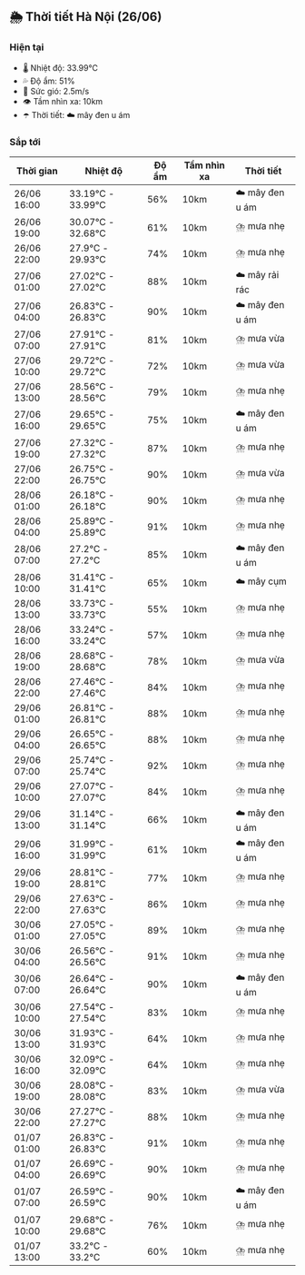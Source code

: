 ## 🌦️ Thời tiết Hà Nội (26/06)

### Hiện tại

- 🌡️ Nhiệt độ: 33.99℃
- 💦 Độ ẩm: 51%
- 💨 Sức gió: 2.5m/s
- 👁️ Tầm nhìn xa: 10km
- ☂️ Thời tiết: ☁️ mây đen u ám

### Sắp tới

| Thời gian | Nhiệt độ | Độ ẩm | Tầm nhìn xa | Thời tiết |
| --- | --- | --- | --- | --- |
| 26/06 16:00 | 33.19℃ - 33.99℃ | 56% | 10km | ☁️ mây đen u ám |
| 26/06 19:00 | 30.07℃ - 32.68℃ | 61% | 10km | ⛈️ mưa nhẹ |
| 26/06 22:00 | 27.9℃ - 29.93℃ | 74% | 10km | ⛈️ mưa nhẹ |
| 27/06 01:00 | 27.02℃ - 27.02℃ | 88% | 10km | ☁️ mây rải rác |
| 27/06 04:00 | 26.83℃ - 26.83℃ | 90% | 10km | ☁️ mây đen u ám |
| 27/06 07:00 | 27.91℃ - 27.91℃ | 81% | 10km | ⛈️ mưa vừa |
| 27/06 10:00 | 29.72℃ - 29.72℃ | 72% | 10km | ⛈️ mưa vừa |
| 27/06 13:00 | 28.56℃ - 28.56℃ | 79% | 10km | ⛈️ mưa nhẹ |
| 27/06 16:00 | 29.65℃ - 29.65℃ | 75% | 10km | ☁️ mây đen u ám |
| 27/06 19:00 | 27.32℃ - 27.32℃ | 87% | 10km | ⛈️ mưa nhẹ |
| 27/06 22:00 | 26.75℃ - 26.75℃ | 90% | 10km | ⛈️ mưa vừa |
| 28/06 01:00 | 26.18℃ - 26.18℃ | 90% | 10km | ⛈️ mưa nhẹ |
| 28/06 04:00 | 25.89℃ - 25.89℃ | 91% | 10km | ⛈️ mưa nhẹ |
| 28/06 07:00 | 27.2℃ - 27.2℃ | 85% | 10km | ☁️ mây đen u ám |
| 28/06 10:00 | 31.41℃ - 31.41℃ | 65% | 10km | ☁️ mây cụm |
| 28/06 13:00 | 33.73℃ - 33.73℃ | 55% | 10km | ⛈️ mưa nhẹ |
| 28/06 16:00 | 33.24℃ - 33.24℃ | 57% | 10km | ⛈️ mưa nhẹ |
| 28/06 19:00 | 28.68℃ - 28.68℃ | 78% | 10km | ⛈️ mưa vừa |
| 28/06 22:00 | 27.46℃ - 27.46℃ | 84% | 10km | ⛈️ mưa nhẹ |
| 29/06 01:00 | 26.81℃ - 26.81℃ | 88% | 10km | ⛈️ mưa nhẹ |
| 29/06 04:00 | 26.65℃ - 26.65℃ | 88% | 10km | ⛈️ mưa nhẹ |
| 29/06 07:00 | 25.74℃ - 25.74℃ | 92% | 10km | ⛈️ mưa nhẹ |
| 29/06 10:00 | 27.07℃ - 27.07℃ | 84% | 10km | ⛈️ mưa nhẹ |
| 29/06 13:00 | 31.14℃ - 31.14℃ | 66% | 10km | ☁️ mây đen u ám |
| 29/06 16:00 | 31.99℃ - 31.99℃ | 61% | 10km | ☁️ mây đen u ám |
| 29/06 19:00 | 28.81℃ - 28.81℃ | 77% | 10km | ⛈️ mưa nhẹ |
| 29/06 22:00 | 27.63℃ - 27.63℃ | 86% | 10km | ⛈️ mưa nhẹ |
| 30/06 01:00 | 27.05℃ - 27.05℃ | 89% | 10km | ⛈️ mưa nhẹ |
| 30/06 04:00 | 26.56℃ - 26.56℃ | 91% | 10km | ⛈️ mưa nhẹ |
| 30/06 07:00 | 26.64℃ - 26.64℃ | 90% | 10km | ☁️ mây đen u ám |
| 30/06 10:00 | 27.54℃ - 27.54℃ | 83% | 10km | ⛈️ mưa nhẹ |
| 30/06 13:00 | 31.93℃ - 31.93℃ | 64% | 10km | ⛈️ mưa nhẹ |
| 30/06 16:00 | 32.09℃ - 32.09℃ | 64% | 10km | ⛈️ mưa nhẹ |
| 30/06 19:00 | 28.08℃ - 28.08℃ | 83% | 10km | ⛈️ mưa vừa |
| 30/06 22:00 | 27.27℃ - 27.27℃ | 88% | 10km | ⛈️ mưa nhẹ |
| 01/07 01:00 | 26.83℃ - 26.83℃ | 91% | 10km | ⛈️ mưa nhẹ |
| 01/07 04:00 | 26.69℃ - 26.69℃ | 90% | 10km | ⛈️ mưa nhẹ |
| 01/07 07:00 | 26.59℃ - 26.59℃ | 90% | 10km | ☁️ mây đen u ám |
| 01/07 10:00 | 29.68℃ - 29.68℃ | 76% | 10km | ⛈️ mưa nhẹ |
| 01/07 13:00 | 33.2℃ - 33.2℃ | 60% | 10km | ⛈️ mưa nhẹ |
